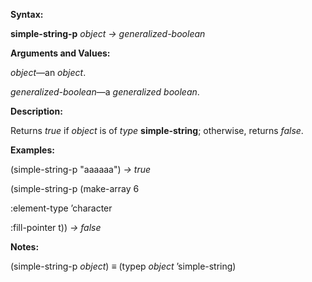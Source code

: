  

**Syntax:** 

**simple-string-p** *object → generalized-boolean* 

**Arguments and Values:** 

*object*—an *object*. 

*generalized-boolean*—a *generalized boolean*. 

**Description:** 

Returns *true* if *object* is of *type* **simple-string**; otherwise, returns *false*. 

**Examples:** 

(simple-string-p "aaaaaa") *→ true* 

(simple-string-p (make-array 6 

:element-type ’character 

:fill-pointer t)) *→ false* 



 

 

**Notes:** 

(simple-string-p *object*) *≡* (typep *object* ’simple-string) 

